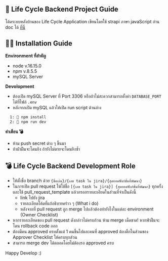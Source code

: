 ## 🤖 Life Cycle Backend Project Guide

โค้ดระบบหลังบ้านของ Life Cycle Application เขียนโดยใช้ strapi ภาษา javaScript อ่าน doc ได้ [ที่นี่](https://docs.strapi.io/developer-docs/latest/getting-started/introduction.html#open-source-contribution)

## 😶‍🌫️ Installation Guide

**Environment ที่สำคัญ** 
- node v.16.15.0 
- npm v.8.5.5
- mySQL Server

**Devolopment**
- ต้องเปิด mySQL Server ที่ Port 3306 หรือถ้าไม่สะดวกสามารถตั้งค่า `DATABASE_PORT` ได้ที่ไฟล์ `.env` 
- หลังจากเปิด mySQL แล้วให้เปิด run script ด้านล่าง

```bash
  1: 📄 npm install
  2: 📄 npm run dev
```

**คำเตือน 💣**
- ห้าม push secret ต่าง ๆ ขึ้นมา
- ถ้าฝ่าฝืนจะโดนยิง ถ้ายังไม่ตายจะโดนยิงซ้ำ


## 💣 Life Cycle Backend Development Role
- ให้ตั้งชื่อ branch ด้วย `{ชื่อเล่น}/{เลข task ใน jira}/{สุดยอดฟังก์ชั่นที่พัฒนา}`
- ในการเปิด pull request ให้ใช้ชื่อ `[{เลข task ใน jira}] {สุดยอดฟังก์ชั่นที่พัฒนา}` ทุกครั้ง และใช้ pull_request_template แล้วกรอกรายละเอียดในส่วนที่จำเป็นดังนี้
    - link ไปยัง jira
    - รายละเอียดโค้ดที่แก้อธิบายคร่าว ๆ (What i do)
    - หลังจากที่ pull request ถูก merge ไปเเล้วต้องทำยังไงในแต่ละ environment (Owner Checklist)
- หากรายละเอียดของ pull request ดังกล่าวไม่ครบถ้วน ห้าม merge เด็ดขาด! หากฟ่าฝืนจะโดน rollback code ออก
- ต้องมีคน approved ครบตั้งแต่ 1 คนชึ้นไปและคนที่ approved ต้องติ้กในส่วนของ Approver Checklist ให้ครบทุกส่วน
- สามารถ merge dev ได้ตลอดโดยไม่ต้องรอ approved ครบ

Happy Develop :)

